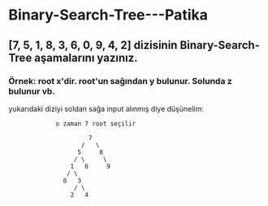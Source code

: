 # Binary-Search-Tree---Patika

## [7, 5, 1, 8, 3, 6, 0, 9, 4, 2] dizisinin Binary-Search-Tree aşamalarını yazınız.

### Örnek: root x'dir. root'un sağından y bulunur. Solunda z bulunur vb.


yukarıdaki diziyi soldan sağa input alınmış diye düşünelim:

                 o zaman 7 root seçilir

                          7
                        /   \
                       5     8 
                      / \     \
                     1   6     9
                    / \ 
                   0   3
                      / \
                     2   4
